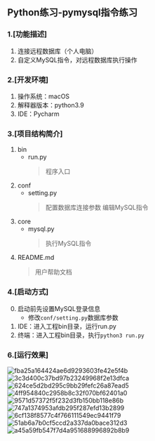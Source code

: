 ## Python练习-pymysql指令练习

### 1.[功能描述]
1. 连接远程数据库（个人电脑）
2. 自定义MySQL指令，对远程数据库执行操作

### 2.[开发环境]
1. 操作系统：macOS
2. 解释器版本：python3.9
3. IDE：Pycharm

### 3.[项目结构简介]
1. bin
    * run.py
        > 程序入口
2. conf
    * setting.py
        > 配置数据库连接参数
        > 编辑MySQL指令
3. core
    * mysql.py
        > 执行MySQL指令
4. README.md
    > 用户帮助文档

### 4.[启动方式]
0. 启动前先设置MySQL登录信息
    * 修改`conf/setting.py`数据库参数
1. IDE：进入工程bin目录，运行run.py
2. 终端：进入工程bin目录，执行`python3 run.py`


### 6.[运行效果]
![fba25a164424ae6d9293603fe42e5f4b](README.resources/4DCF985D-9C5C-417E-A0E9-E8E2BD89B505.png)
![3c3d400c37bd97b23249968f2e13dfca](README.resources/E1494665-17B4-4360-AA0F-B58A5F4FE804.png)
![624ce5d2bd295c9bb29fefc26a87ead5](README.resources/6D2B6193-B4F7-4DA8-9C46-06321AA3E6A1.png)
![4ff954840c2958b8c32f070bf62401a0](README.resources/605A5757-744A-481A-A68E-C3F8FF1E4792.png)
![9571d57372f5f232d3fb150bb118e86b](README.resources/9B5F5E55-E6A2-4B55-AE86-862D8E7B1FBB.png)
![747a1374953afdb295f287efd13b2899](README.resources/32129814-A9AB-4BD1-A50B-74DD10CF8947.png)
![6cf138f8577c4f766111549ec9441f79](README.resources/9EF5912A-D34B-49BD-81F0-492D29BDFA64.png)
![51ab6a7b0cf5ccd2a337da0bace312d3](README.resources/84C0A3FF-0E73-4E91-A293-2ED523D36A91.png)
![a45a59fb547f7d4a951688996892b8b9](README.resources/9D3D911C-BFF8-45DA-AB98-7C8D35A6B6EC.png)
